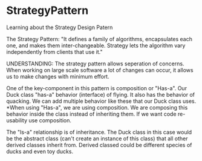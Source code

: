 # StrategyPattern
Learning about the Strategy Design Patern

The Strategy Pattern:
"It defines a family of algorithms, encapsulates each one, and makes them inter-changeable. 
Strategy lets the algorithm vary independently from clients that use it."

UNDERSTANDING:
The strategy pattern allows seperation of concerns. When working on large scale software a lot of changes can occur, 
it allows us to make changes with minimum effort. 

One of the key-component in this pattern is composition or "Has-a". Our Duck class "has-a" behavior (interface) of flying. 
It also has the behavior of quacking. We can add multiple behavior like these that our Duck class uses.
*When using "Has-a", we are using composition. We are composing this behavior inside the class instead of inheriting them.
If we want code re-usability use composition.

The "Is-a" relationship is of inheritance. The Duck class in this case would be the abstract class (can't create an instance of
this class) that all other derived classes inherit from. Derived classed could be different species of ducks and even toy ducks.

